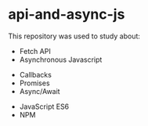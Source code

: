 # api-and-async-js
This repository was used to study about:
* Fetch API
* Asynchronous Javascript
 - Callbacks
 - Promises
 - Async/Await
* JavaScript ES6
* NPM